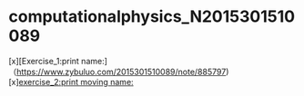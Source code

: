 # computationalphysics_N2015301510089
[x][Exercise_1:print name:]（https://www.zybuluo.com/2015301510089/note/885797)
[x][exercise_2:print moving name:](https://www.zybuluo.com/2015301510089/note/894672)



    



